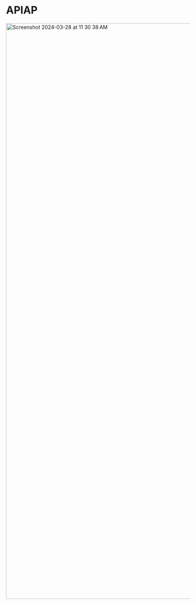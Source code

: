 # APIAP
<img width="1574" alt="Screenshot 2024-03-28 at 11 30 38 AM" src="https://github.com/JuanBarrera0305/BackEndAPIAP/assets/120711482/789ec5f5-eb5e-4242-91db-27ca3e2561df">
